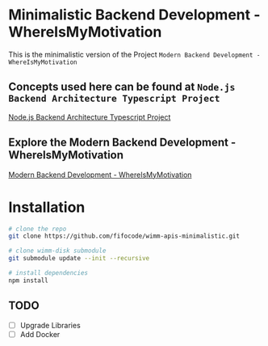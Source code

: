 # Minimalistic Backend Development - WhereIsMyMotivation

This is the minimalistic version of the Project `Modern Backend Development - WhereIsMyMotivation`

## Concepts used here can be found at `Node.js Backend Architecture Typescript Project`
[Node.js Backend Architecture Typescript Project](https://github.com/fifocode/nodejs-backend-architecture-typescript)

## Explore the Modern Backend Development - WhereIsMyMotivation
[Modern Backend Development - WhereIsMyMotivation](https://github.com/fifocode/wimm-apis)

# Installation

```bash
# clone the repo
git clone https://github.com/fifocode/wimm-apis-minimalistic.git

# clone wimm-disk submodule
git submodule update --init --recursive

# install dependencies
npm install
```

## TODO
- [ ] Upgrade Libraries
- [ ] Add Docker